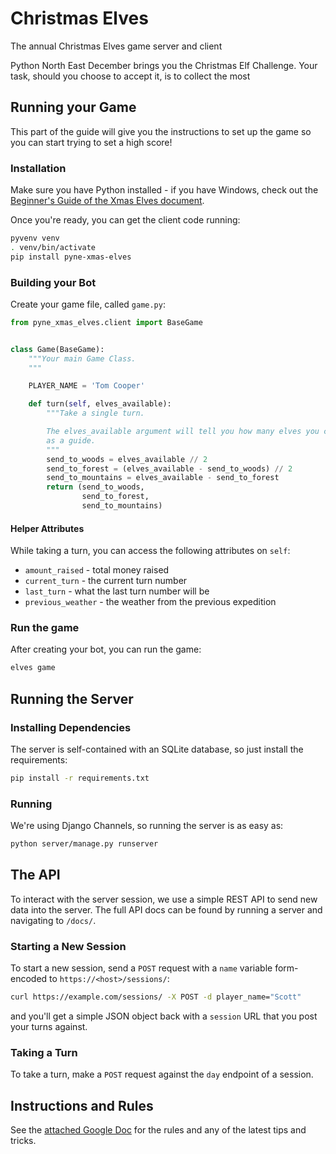 # Christmas Elves

The annual Christmas Elves game server and client

Python North East December brings you the Christmas Elf Challenge. Your task,
should you choose to accept it, is to collect the most

## Running your Game

This part of the guide will give you the instructions to set up the game so you
can start trying to set a high score!

### Installation

Make sure you have Python installed - if you have Windows, check out the
[Beginner's Guide of the Xmas Elves document][xmas-elves-doc].

Once you're ready, you can get the client code running:

```bash
pyvenv venv
. venv/bin/activate
pip install pyne-xmas-elves
```

### Building your Bot

Create your game file, called `game.py`:

```python
from pyne_xmas_elves.client import BaseGame


class Game(BaseGame):
    """Your main Game Class.
    """

    PLAYER_NAME = 'Tom Cooper'

    def turn(self, elves_available):
        """Take a single turn.

        The elves_available argument will tell you how many elves you can use
        as a guide.
        """
        send_to_woods = elves_available // 2
        send_to_forest = (elves_available - send_to_woods) // 2
        send_to_mountains = elves_available - send_to_forest
        return (send_to_woods,
                send_to_forest,
                send_to_mountains)
```

#### Helper Attributes

While taking a turn, you can access the following attributes on `self`:

* `amount_raised` - total money raised
* `current_turn` - the current turn number
* `last_turn` - what the last turn number will be
* `previous_weather` - the weather from the previous expedition

### Run the game

After creating your bot, you can run the game:

```bash
elves game
```

## Running the Server

### Installing Dependencies

The server is self-contained with an SQLite database, so just install the
requirements:

```bash
pip install -r requirements.txt
```

### Running

We're using Django Channels, so running the server is as easy as:

```bash
python server/manage.py runserver
```

## The API

To interact with the server session, we use a simple REST API to send new data
into the server. The full API docs can be found by running a server and
navigating to `/docs/`.

### Starting a New Session

To start a new session, send a `POST` request with a `name` variable
form-encoded to `https://<host>/sessions/`:

```bash
curl https://example.com/sessions/ -X POST -d player_name="Scott"
```

and you'll get a simple JSON object back with a `session` URL that you post your
turns against.

### Taking a Turn

To take a turn, make a `POST` request against the `day` endpoint of a session.

## Instructions and Rules

See the [attached Google Doc][xmas-elves-doc] for the rules and any of the
latest tips and tricks.

[xmas-elves-doc]: https://docs.google.com/document/d/1p3upVEv7zDcT_0ZQKbJqo_nudHUwIoLAo1TkxzBb7ZA/edit?usp=sharing
